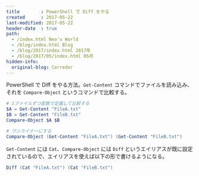 ```yaml
---
title        : PowerShell で Diff をやる
created      : 2017-05-22
last-modified: 2017-05-22
header-date  : true
path:
  - /index.html Neo's World
  - /blog/index.html Blog
  - /blog/2017/index.html 2017年
  - /blog/2017/05/index.html 05月
hidden-info:
  original-blog: Corredor
---
```


PowerShell で Diff をやる方法。`Get-Content` コマンドでファイルを読み込み、それを `Compare-Object` というコマンドで比較する。

```ps1
# 1ファイルずつ変数で定義して比較する
$A = Get-Content "FileA.txt"
$B = Get-Content "FileB.txt"
Compare-Object $A $B

# ワンライナーにする
Compare-Object (Get-Content "FileA.txt") (Get-Content "FileB.txt")
```

`Get-Content` には `Cat`、`Compare-Object` には `Diff` というエイリアスが既に設定されているので、エイリアスを使えば以下の形で書けるようになる。

```ps1
Diff (Cat "FileA.txt") (Cat "FileB.txt")
```
